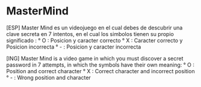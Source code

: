 # MasterMind
[ESP] Master Mind es un videojuego en el cual debes de descubrir una clave secreta en 7 intentos, en el cual los simbolos tienen su propio significado :
° O : Posicion y caracter correcto
° X : Caracter correcto y Posicion incorrecta
° - : Posicion y caracter incorrecta

[ING] Master Mind is a video game in which you must discover a secret password in 7 attempts, in which the symbols have their own meaning:
° O : Position and correct character
° X : Correct character and incorrect position
° - : Wrong position and character
